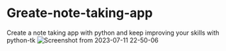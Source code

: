 # Greate-note-taking-app
Create a note taking app with python and keep improving your skills with python-tk 
![Screenshot from 2023-07-11 22-50-06](https://github.com/Ndifoinhilary/Greate-note-taking-app/assets/70800267/7e991801-3c6a-49c3-803c-a81d4f867749)
